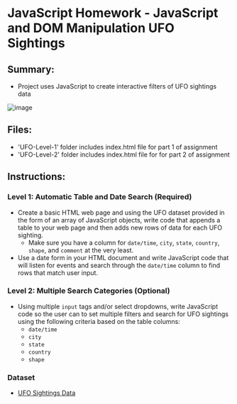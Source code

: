 # JavaScript Homework - JavaScript and DOM Manipulation UFO Sightings

## Summary:
* Project uses JavaScript to create interactive filters of UFO sightings data

![image](https://user-images.githubusercontent.com/72557712/120234982-52d9b300-c216-11eb-9331-8401068abf15.png)


## Files:
* 'UFO-Level-1' folder includes index.html file for part 1 of assignment
* 'UFO-Level-2' folder includes index.html file for for part 2 of assignment

## Instructions:

### Level 1: Automatic Table and Date Search (Required)

* Create a basic HTML web page and using the UFO dataset provided in the form of an array of JavaScript objects, write code that appends a table to your web page and then adds new rows of data for each UFO sighting.
  * Make sure you have a column for `date/time`, `city`, `state`, `country`, `shape`, and `comment` at the very least.
* Use a date form in your HTML document and write JavaScript code that will listen for events and search through the `date/time` column to find rows that match user input.

### Level 2: Multiple Search Categories (Optional)
* Using multiple `input` tags and/or select dropdowns, write JavaScript code so the user can to set multiple filters and search for UFO sightings using the following criteria based on the table columns:
  * `date/time`
  * `city`
  * `state`
  * `country`
  * `shape`
### Dataset

* [UFO Sightings Data](StarterCode/static/js/data.js)
